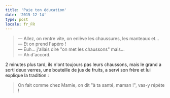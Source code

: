 ```yaml
---
title: 'Paie ton éducation'
date: '2015-12-14'
type: post
locale: fr_FR
---
```


> — Allez, on rentre vite, on enlève les chaussures, les manteaux et…  
> — Et on prend l'apéro !  
> — Euh… j'allais dire "on met les chaussons" mais…  
> — Ah d'accord.

2 minutes plus tard, ils n'ont toujours pas leurs chaussons, mais le grand a sorti deux verres, une bouteille de jus de fruits, a servi son frère et lui explique la tradition :

> On fait comme chez Mamie, on dit "à ta santé, maman !", vas-y répète !
